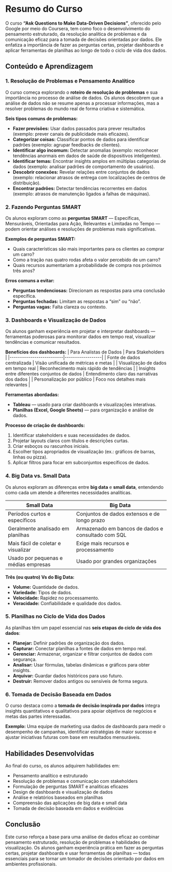 # Resumo do Curso

O curso **“Ask Questions to Make Data-Driven Decisions”**, oferecido pelo Google por meio do Coursera, tem como foco o desenvolvimento do pensamento estruturado, da resolução analítica de problemas e da comunicação eficaz para a tomada de decisões orientadas por dados. Ele enfatiza a importância de fazer as perguntas certas, projetar dashboards e aplicar ferramentas de planilhas ao longo de todo o ciclo de vida dos dados.

## Conteúdo e Aprendizagem

### 1. Resolução de Problemas e Pensamento Analítico

O curso começa explorando o **roteiro de resolução de problemas** e sua importância no processo de análise de dados. Os alunos descobrem que a análise de dados não se resume apenas a processar informações, mas a resolver problemas do mundo real de forma criativa e sistemática.

**Seis tipos comuns de problemas:**
* **Fazer previsões:** Usar dados passados para prever resultados (exemplo: prever canais de publicidade mais eficazes).
* **Categorizar coisas:** Classificar pontos de dados para identificar padrões (exemplo: agrupar feedbacks de clientes).
* **Identificar algo incomum:** Detectar anomalias (exemplo: reconhecer tendências anormais em dados de saúde de dispositivos inteligentes).
* **Identificar temas:** Encontrar insights amplos em múltiplas categorias de dados (exemplo: analisar padrões de comportamento de usuários).
* **Descobrir conexões:** Revelar relações entre conjuntos de dados (exemplo: relacionar atrasos de entrega com localizações de centros de distribuição).
* **Encontrar padrões:** Detectar tendências recorrentes em dados (exemplo: atrasos de manutenção ligados a falhas de máquinas).

### 2. Fazendo Perguntas SMART

Os alunos exploram como as **perguntas SMART** — Específicas, Mensuráveis, Orientadas para Ação, Relevantes e Limitadas no Tempo — podem orientar análises e resoluções de problemas mais significativas.

**Exemplos de perguntas SMART:**
* Quais características são mais importantes para os clientes ao comprar um carro?
* Como a tração nas quatro rodas afeta o valor percebido de um carro?
* Quais recursos aumentariam a probabilidade de compra nos próximos três anos?

**Erros comuns a evitar:**
* **Perguntas tendenciosas:** Direcionam as respostas para uma conclusão específica.
* **Perguntas fechadas:** Limitam as respostas a “sim” ou “não”.
* **Perguntas vagas:** Falta clareza ou contexto.

### 3. Dashboards e Visualização de Dados

Os alunos ganham experiência em projetar e interpretar dashboards — ferramentas poderosas para monitorar dados em tempo real, visualizar tendências e comunicar resultados.

**Benefícios dos dashboards:**
| Para Analistas de Dados | Para Stakeholders |
|--------------------------|------------------|
| Fonte de dados centralizada | Visão unificada de métricas e metas |
| Visualização de dados em tempo real | Reconhecimento mais rápido de tendências |
| Insights entre diferentes conjuntos de dados | Entendimento claro das narrativas dos dados |
| Personalização por público | Foco nos detalhes mais relevantes |

**Ferramentas abordadas:**
* **Tableau** — usado para criar dashboards e visualizações interativas.
* **Planilhas (Excel, Google Sheets)** — para organização e análise de dados.

**Processo de criação de dashboards:**
1. Identificar stakeholders e suas necessidades de dados.
2. Projetar layouts claros com títulos e descrições curtas.
3. Criar esboços ou rascunhos iniciais.
4. Escolher tipos apropriados de visualização (ex.: gráficos de barras, linhas ou pizza).
5. Aplicar filtros para focar em subconjuntos específicos de dados.

### 4. Big Data vs. Small Data

Os alunos exploram as diferenças entre **big data** e **small data**, entendendo como cada um atende a diferentes necessidades analíticas.

| Small Data | Big Data |
|-------------|-----------|
| Períodos curtos e específicos | Conjuntos de dados extensos e de longo prazo |
| Geralmente analisado em planilhas | Armazenado em bancos de dados e consultado com SQL |
| Mais fácil de coletar e visualizar | Exige mais recursos e processamento |
| Usado por pequenas e médias empresas | Usado por grandes organizações |

**Três (ou quatro) Vs do Big Data:**
* **Volume:** Quantidade de dados.
* **Variedade:** Tipos de dados.
* **Velocidade:** Rapidez no processamento.
* **Veracidade:** Confiabilidade e qualidade dos dados.

### 5. Planilhas no Ciclo de Vida dos Dados

As planilhas têm um papel essencial nas **seis etapas do ciclo de vida dos dados**:

* **Planejar:** Definir padrões de organização dos dados.
* **Capturar:** Conectar planilhas a fontes de dados em tempo real.
* **Gerenciar:** Armazenar, organizar e filtrar conjuntos de dados com segurança.
* **Analisar:** Usar fórmulas, tabelas dinâmicas e gráficos para obter insights.
* **Arquivar:** Guardar dados históricos para uso futuro.
* **Destruir:** Remover dados antigos ou sensíveis de forma segura.

### 6. Tomada de Decisão Baseada em Dados

O curso destaca como a **tomada de decisão inspirada por dados** integra insights quantitativos e qualitativos para apoiar objetivos de negócios e metas das partes interessadas.

**Exemplo:** Uma equipe de marketing usa dados de dashboards para medir o desempenho de campanhas, identificar estratégias de maior sucesso e ajustar iniciativas futuras com base em resultados mensuráveis.

## Habilidades Desenvolvidas

Ao final do curso, os alunos adquirem habilidades em:

* Pensamento analítico e estruturado
* Resolução de problemas e comunicação com stakeholders
* Formulação de perguntas SMART e analíticas eficazes
* Design de dashboards e visualização de dados
* Análise e relatórios baseados em planilhas
* Compreensão das aplicações de big data e small data
* Tomada de decisão baseada em dados e evidências

## Conclusão

Este curso reforça a base para uma análise de dados eficaz ao combinar pensamento estruturado, resolução de problemas e habilidades de visualização. Os alunos ganham experiência prática em fazer as perguntas certas, projetar dashboards e usar ferramentas de planilhas — todas essenciais para se tornar um tomador de decisões orientado por dados em ambientes profissionais.
